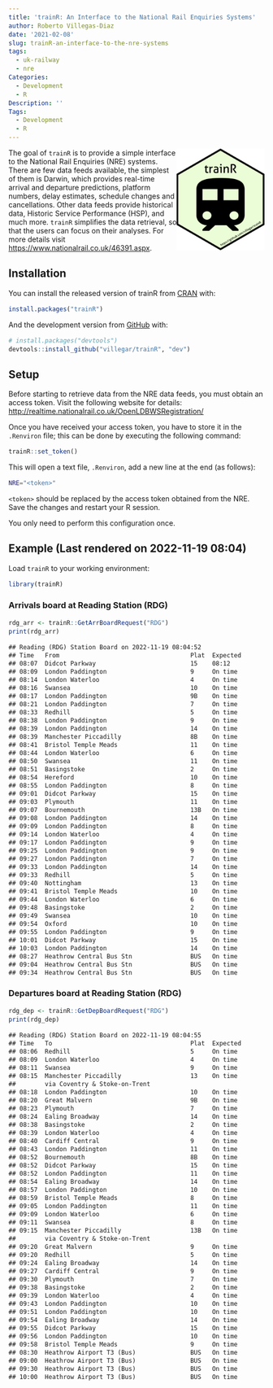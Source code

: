 ```yaml
---
title: 'trainR: An Interface to the National Rail Enquiries Systems'
author: Roberto Villegas-Diaz
date: '2021-02-08'
slug: trainR-an-interface-to-the-nre-systems
tags:
  - uk-railway
  - nre
Categories:
  - Development
  - R
Description: ''
Tags:
  - Development
  - R
---
```


<img src="https://raw.githubusercontent.com/villegar/trainR/main/inst/images/logo.png" alt="logo" align="right" height=200px/>

The goal of `trainR` is to provide a simple interface to the 
National Rail Enquiries (NRE) systems. There are few data feeds 
available, the simplest of them is Darwin, which provides real-time 
arrival and departure predictions, platform numbers, delay estimates, 
schedule changes and cancellations. Other data feeds provide historical 
data, Historic Service Performance (HSP), and much more. `trainR` 
simplifies the data retrieval, so that the users can focus on their 
analyses. For more details visit 
https://www.nationalrail.co.uk/46391.aspx.

## Installation

You can install the released version of trainR from [CRAN](https://CRAN.R-project.org) with:

``` r
install.packages("trainR")
```

And the development version from [GitHub](https://github.com/) with:

``` r
# install.packages("devtools")
devtools::install_github("villegar/trainR", "dev")
```

## Setup
Before starting to retrieve data from the NRE data feeds, you must obtain an access token. 
Visit the following website for details: http://realtime.nationalrail.co.uk/OpenLDBWSRegistration/

Once you have received your access token, you have to store it in the `.Renviron` file; this can be 
done by executing the following command:


```r
trainR::set_token()
```

This will open a text file, `.Renviron`, add a new line at the end (as follows):

```bash
NRE="<token>"
```

`<token>` should be replaced by the access token obtained from the NRE. Save the changes and restart 
your R session.

You only need to perform this configuration once.

## Example (Last rendered on 2022-11-19 08:04)

Load `trainR` to your working environment:

```r
library(trainR)
```

### Arrivals board at Reading Station (RDG)


```r
rdg_arr <- trainR::GetArrBoardRequest("RDG")
print(rdg_arr)
```

```
## Reading (RDG) Station Board on 2022-11-19 08:04:52
## Time   From                                    Plat  Expected
## 08:07  Didcot Parkway                          15    08:12
## 08:09  London Paddington                       9     On time
## 08:14  London Waterloo                         4     On time
## 08:16  Swansea                                 10    On time
## 08:17  London Paddington                       9B    On time
## 08:21  London Paddington                       7     On time
## 08:33  Redhill                                 5     On time
## 08:38  London Paddington                       9     On time
## 08:39  London Paddington                       14    On time
## 08:39  Manchester Piccadilly                   8B    On time
## 08:41  Bristol Temple Meads                    11    On time
## 08:44  London Waterloo                         6     On time
## 08:50  Swansea                                 11    On time
## 08:51  Basingstoke                             2     On time
## 08:54  Hereford                                10    On time
## 08:55  London Paddington                       8     On time
## 09:01  Didcot Parkway                          15    On time
## 09:03  Plymouth                                11    On time
## 09:07  Bournemouth                             13B   On time
## 09:08  London Paddington                       14    On time
## 09:09  London Paddington                       8     On time
## 09:14  London Waterloo                         4     On time
## 09:17  London Paddington                       9     On time
## 09:25  London Paddington                       9     On time
## 09:27  London Paddington                       7     On time
## 09:33  London Paddington                       14    On time
## 09:33  Redhill                                 5     On time
## 09:40  Nottingham                              13    On time
## 09:41  Bristol Temple Meads                    10    On time
## 09:44  London Waterloo                         6     On time
## 09:48  Basingstoke                             2     On time
## 09:49  Swansea                                 10    On time
## 09:54  Oxford                                  10    On time
## 09:55  London Paddington                       9     On time
## 10:01  Didcot Parkway                          15    On time
## 10:03  London Paddington                       14    On time
## 08:27  Heathrow Central Bus Stn                BUS   On time
## 09:04  Heathrow Central Bus Stn                BUS   On time
## 09:34  Heathrow Central Bus Stn                BUS   On time
```

### Departures board at Reading Station (RDG)


```r
rdg_dep <- trainR::GetDepBoardRequest("RDG")
print(rdg_dep)
```

```
## Reading (RDG) Station Board on 2022-11-19 08:04:55
## Time   To                                      Plat  Expected
## 08:06  Redhill                                 5     On time
## 08:09  London Waterloo                         4     On time
## 08:11  Swansea                                 9     On time
## 08:15  Manchester Piccadilly                   13    On time
##        via Coventry & Stoke-on-Trent           
## 08:18  London Paddington                       10    On time
## 08:20  Great Malvern                           9B    On time
## 08:23  Plymouth                                7     On time
## 08:24  Ealing Broadway                         14    On time
## 08:38  Basingstoke                             2     On time
## 08:39  London Waterloo                         4     On time
## 08:40  Cardiff Central                         9     On time
## 08:43  London Paddington                       11    On time
## 08:52  Bournemouth                             8B    On time
## 08:52  Didcot Parkway                          15    On time
## 08:52  London Paddington                       11    On time
## 08:54  Ealing Broadway                         14    On time
## 08:57  London Paddington                       10    On time
## 08:59  Bristol Temple Meads                    8     On time
## 09:05  London Paddington                       11    On time
## 09:09  London Waterloo                         6     On time
## 09:11  Swansea                                 8     On time
## 09:15  Manchester Piccadilly                   13B   On time
##        via Coventry & Stoke-on-Trent           
## 09:20  Great Malvern                           9     On time
## 09:20  Redhill                                 5     On time
## 09:24  Ealing Broadway                         14    On time
## 09:27  Cardiff Central                         9     On time
## 09:30  Plymouth                                7     On time
## 09:38  Basingstoke                             2     On time
## 09:39  London Waterloo                         4     On time
## 09:43  London Paddington                       10    On time
## 09:51  London Paddington                       10    On time
## 09:54  Ealing Broadway                         14    On time
## 09:55  Didcot Parkway                          15    On time
## 09:56  London Paddington                       10    On time
## 09:58  Bristol Temple Meads                    9     On time
## 08:30  Heathrow Airport T3 (Bus)               BUS   On time
## 09:00  Heathrow Airport T3 (Bus)               BUS   On time
## 09:30  Heathrow Airport T3 (Bus)               BUS   On time
## 10:00  Heathrow Airport T3 (Bus)               BUS   On time
```
